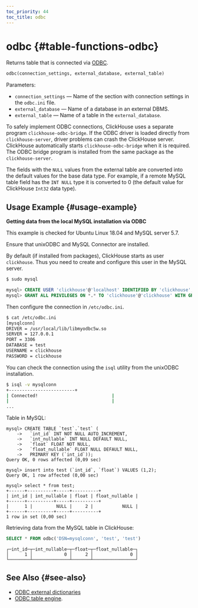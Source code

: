 ```yaml
---
toc_priority: 44
toc_title: odbc
---
```


# odbc {#table-functions-odbc}

Returns table that is connected via [ODBC](https://en.wikipedia.org/wiki/Open_Database_Connectivity).

``` sql
odbc(connection_settings, external_database, external_table)
```

Parameters:

-   `connection_settings` — Name of the section with connection settings in the `odbc.ini` file.
-   `external_database` — Name of a database in an external DBMS.
-   `external_table` — Name of a table in the `external_database`.

To safely implement ODBC connections, ClickHouse uses a separate program `clickhouse-odbc-bridge`. If the ODBC driver is loaded directly from `clickhouse-server`, driver problems can crash the ClickHouse server. ClickHouse automatically starts `clickhouse-odbc-bridge` when it is required. The ODBC bridge program is installed from the same package as the `clickhouse-server`.

The fields with the `NULL` values from the external table are converted into the default values for the base data type. For example, if a remote MySQL table field has the `INT NULL` type it is converted to 0 (the default value for ClickHouse `Int32` data type).

## Usage Example {#usage-example}

**Getting data from the local MySQL installation via ODBC**

This example is checked for Ubuntu Linux 18.04 and MySQL server 5.7.

Ensure that unixODBC and MySQL Connector are installed.

By default (if installed from packages), ClickHouse starts as user `clickhouse`. Thus you need to create and configure this user in the MySQL server.

``` bash
$ sudo mysql
```

``` sql
mysql> CREATE USER 'clickhouse'@'localhost' IDENTIFIED BY 'clickhouse';
mysql> GRANT ALL PRIVILEGES ON *.* TO 'clickhouse'@'clickhouse' WITH GRANT OPTION;
```

Then configure the connection in `/etc/odbc.ini`.

``` bash
$ cat /etc/odbc.ini
[mysqlconn]
DRIVER = /usr/local/lib/libmyodbc5w.so
SERVER = 127.0.0.1
PORT = 3306
DATABASE = test
USERNAME = clickhouse
PASSWORD = clickhouse
```

You can check the connection using the `isql` utility from the unixODBC installation.

``` bash
$ isql -v mysqlconn
+-------------------------+
| Connected!                            |
|                                       |
...
```

Table in MySQL:

``` text
mysql> CREATE TABLE `test`.`test` (
    ->   `int_id` INT NOT NULL AUTO_INCREMENT,
    ->   `int_nullable` INT NULL DEFAULT NULL,
    ->   `float` FLOAT NOT NULL,
    ->   `float_nullable` FLOAT NULL DEFAULT NULL,
    ->   PRIMARY KEY (`int_id`));
Query OK, 0 rows affected (0,09 sec)

mysql> insert into test (`int_id`, `float`) VALUES (1,2);
Query OK, 1 row affected (0,00 sec)

mysql> select * from test;
+------+----------+-----+----------+
| int_id | int_nullable | float | float_nullable |
+------+----------+-----+----------+
|      1 |         NULL |     2 |           NULL |
+------+----------+-----+----------+
1 row in set (0,00 sec)
```

Retrieving data from the MySQL table in ClickHouse:

``` sql
SELECT * FROM odbc('DSN=mysqlconn', 'test', 'test')
```

``` text
┌─int_id─┬─int_nullable─┬─float─┬─float_nullable─┐
│      1 │            0 │     2 │              0 │
└────────┴──────────────┴───────┴────────────────┘
```

## See Also {#see-also}

-   [ODBC external dictionaries](../../sql-reference/dictionaries/external-dictionaries/external-dicts-dict-sources.md#dicts-external_dicts_dict_sources-odbc)
-   [ODBC table engine](../../engines/table-engines/integrations/odbc.md).


